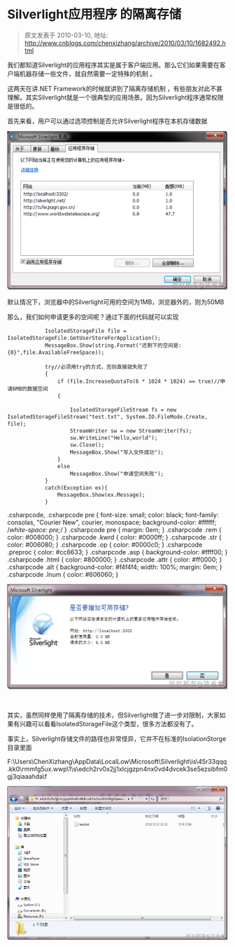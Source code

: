 # Silverlight应用程序 的隔离存储 
> 原文发表于 2010-03-10, 地址: http://www.cnblogs.com/chenxizhang/archive/2010/03/10/1682492.html 


我们都知道Silverlight的应用程序其实是属于客户端应用。那么它们如果需要在客户端机器存储一些文件，就自然需要一定特殊的机制 。

 这两天在讲.NET Framework的时候就讲到了隔离存储机制 ，有些朋友对此不甚理解。其实Silverlight就是一个很典型的应用场景。因为Silverlight程序通常权限是很低的。

 首先来看，用户可以通过选项控制是否允许Silverlight程序在本机存储数据

 [![image](./images/1682492-image_thumb.png "image")](http://images.cnblogs.com/cnblogs_com/chenxizhang/WindowsLiveWriter/Silverlight_CE5C/image_2.png) 

 默认情况下，浏览器中的Silverlight可用的空间为1MB，浏览器外的，则为50MB

 那么，我们如何申请更多的空间呢？通过下面的代码就可以实现


```
            IsolatedStorageFile file = IsolatedStorageFile.GetUserStoreForApplication();
            MessageBox.Show(string.Format("还剩下的空间是:{0}",file.AvailableFreeSpace));

            try//必须用try的方式，否则直接就失败了
            {
                if (file.IncreaseQuotaTo(6 * 1024 * 1024) == true)//申请6MB的数据空间 
                {

                    IsolatedStorageFileStream fs = new IsolatedStorageFileStream("test.txt", System.IO.FileMode.Create, file);
                    StreamWriter sw = new StreamWriter(fs);
                    sw.WriteLine("Hello,world");
                    sw.Close();
                    MessageBox.Show("写入文件成功");
                }
                else
                    MessageBox.Show("申请空间失败");
            }
            catch(Exception ex){
                MessageBox.Show(ex.Message);
            }
```

.csharpcode, .csharpcode pre
{
 font-size: small;
 color: black;
 font-family: consolas, "Courier New", courier, monospace;
 background-color: #ffffff;
 /*white-space: pre;*/
}
.csharpcode pre { margin: 0em; }
.csharpcode .rem { color: #008000; }
.csharpcode .kwrd { color: #0000ff; }
.csharpcode .str { color: #006080; }
.csharpcode .op { color: #0000c0; }
.csharpcode .preproc { color: #cc6633; }
.csharpcode .asp { background-color: #ffff00; }
.csharpcode .html { color: #800000; }
.csharpcode .attr { color: #ff0000; }
.csharpcode .alt 
{
 background-color: #f4f4f4;
 width: 100%;
 margin: 0em;
}
.csharpcode .lnum { color: #606060; }

[![image](./images/1682492-image_thumb_1.png "image")](http://images.cnblogs.com/cnblogs_com/chenxizhang/WindowsLiveWriter/Silverlight_CE5C/image_4.png) 



 


其实，虽然同样使用了隔离存储的技术，但Silverlight做了进一步对限制，大家如果有兴趣可以看看IsolatedStorageFile这个类型，很多方法都没有了。


事实上，Silverlight存储文件的路径也非常怪异，它并不在标准的IsolationStorge目录里面


F:\Users\ChenXizhang\AppData\LocalLow\Microsoft\Silverlight\is\45r33qqq.kk0\rmmfg5ux.wwp\1\s\edch2rv0x2jj1xlcjgzpn4nx0vd4dvcek3se5ezsibfm0gj3qiaaahda\f


[![image](./images/1682492-image_thumb_2.png "image")](http://images.cnblogs.com/cnblogs_com/chenxizhang/WindowsLiveWriter/Silverlight_CE5C/image_6.png)

